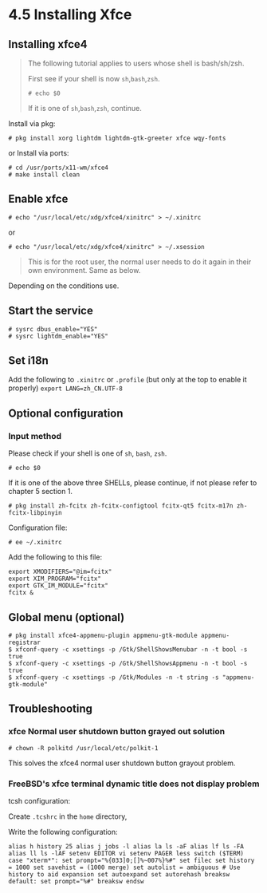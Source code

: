 # 4.5 Installing Xfce

## Installing xfce4

> The following tutorial applies to users whose shell is bash/sh/zsh.
>
> First see if your shell is now `sh`,`bash`,`zsh`.
>
>`# echo $0`
>
> If it is one of `sh`,`bash`,`zsh`, continue.

 
Install via pkg:

```
# pkg install xorg lightdm lightdm-gtk-greeter xfce wqy-fonts
```

or Install via ports:

```
# cd /usr/ports/x11-wm/xfce4
# make install clean
```

## Enable xfce

`# echo "/usr/local/etc/xdg/xfce4/xinitrc" > ~/.xinitrc`

or

`# echo "/usr/local/etc/xdg/xfce4/xinitrc" > ~/.xsession` 

> This is for the root user, the normal user needs to do it again in their own environment. Same as below.

Depending on the conditions use.

## Start the service

```
# sysrc dbus_enable="YES"
# sysrc lightdm_enable="YES"
```

## Set i18n

Add the following to `.xinitrc` or `.profile` (but only at the top to enable it properly) `export LANG=zh_CN.UTF-8`

## Optional configuration

### Input method

Please check if your shell is one of `sh`, `bash`, `zsh`.

```
# echo $0
```

If it is one of the above three SHELLs, please continue, if not please refer to chapter 5 section 1.

```
# pkg install zh-fcitx zh-fcitx-configtool fcitx-qt5 fcitx-m17n zh-fcitx-libpinyin
```

Configuration file:

```
# ee ~/.xinitrc 
```

Add the following to this file:

```
export XMODIFIERS="@im=fcitx"
export XIM_PROGRAM="fcitx"
export GTK_IM_MODULE="fcitx"
fcitx &
```

## Global menu (optional)

```
# pkg install xfce4-appmenu-plugin appmenu-gtk-module appmenu-registrar
$ xfconf-query -c xsettings -p /Gtk/ShellShowsMenubar -n -t bool -s true
$ xfconf-query -c xsettings -p /Gtk/ShellShowsAppmenu -n -t bool -s true
$ xfconf-query -c xsettings -p /Gtk/Modules -n -t string -s "appmenu-gtk-module"
```

## Troubleshooting

### xfce Normal user shutdown button grayed out solution

`# chown -R polkitd /usr/local/etc/polkit-1`

This solves the xfce4 normal user shutdown button grayout problem.

### FreeBSD's xfce terminal dynamic title does not display problem

tcsh configuration:

Create `.tcshrc` in the `home` directory,

Write the following configuration:

`alias h history 25 alias j jobs -l alias la ls -aF alias lf ls -FA alias ll ls -lAF setenv EDITOR vi setenv PAGER less switch ($TERM) case "xterm*": set prompt="%{033]0;[]%~007%}%#" set filec set history = 1000 set savehist = (1000 merge) set autolist = ambiguous # Use history to aid expansion set autoexpand set autorehash breaksw default: set prompt="%#" breaksw endsw`
